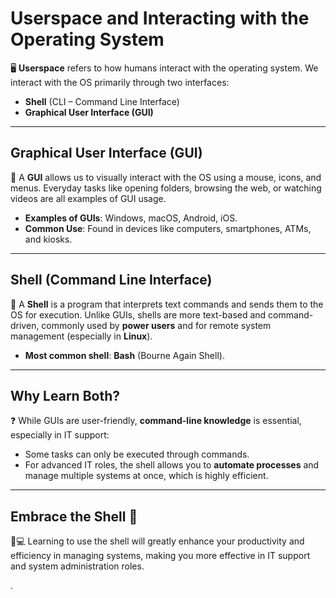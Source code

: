 # Userspace and Interacting with the Operating System

🖥️ **Userspace** refers to how humans interact with the operating system. We interact with the OS primarily through two interfaces:
- **Shell** (CLI – Command Line Interface)
- **Graphical User Interface (GUI)**

---

## Graphical User Interface (GUI)

🌈 A **GUI** allows us to visually interact with the OS using a mouse, icons, and menus. Everyday tasks like opening folders, browsing the web, or watching videos are all examples of GUI usage.

- **Examples of GUIs**: Windows, macOS, Android, iOS.
- **Common Use**: Found in devices like computers, smartphones, ATMs, and kiosks.

---

## Shell (Command Line Interface)

🐚 A **Shell** is a program that interprets text commands and sends them to the OS for execution. Unlike GUIs, shells are more text-based and command-driven, commonly used by **power users** and for remote system management (especially in **Linux**).

- **Most common shell**: **Bash** (Bourne Again Shell).

---

## Why Learn Both?

❓ While GUIs are user-friendly, **command-line knowledge** is essential, especially in IT support:
- Some tasks can only be executed through commands.
- For advanced IT roles, the shell allows you to **automate processes** and manage multiple systems at once, which is highly efficient.

---

## Embrace the Shell 🚀

🐚💻 Learning to use the shell will greatly enhance your productivity and efficiency in managing systems, making you more effective in IT support and system administration roles.

.